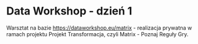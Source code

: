 # Data Workshop - dzień 1
Warsztat na bazie https://dataworkshop.eu/matrix - realizacja prywatna w ramach projektu Projekt Transformacja, czyli Matrix - Poznaj Reguły Gry.
